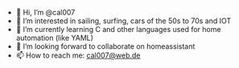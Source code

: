 - 👋 Hi, I’m @cal007
- 👀 I’m interested in sailing, surfing, cars of the 50s to 70s and IOT
- 🌱 I’m currently learning C and other languages used for home automation (like YAML)
- 💞️ I’m looking forward to collaborate on homeassistant
- 📫 How to reach me: cal007@web.de

<!---
cal007/cal007 is a ✨ special ✨ repository because its `README.md` (this file) appears on your GitHub profile.
You can click the Preview link to take a look at your changes.
--->
